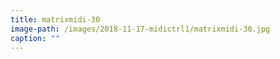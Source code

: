 ```yaml
---
title: matrixmidi-30
image-path: /images/2018-11-17-midictrl1/matrixmidi-30.jpg
caption: ""
---
```

